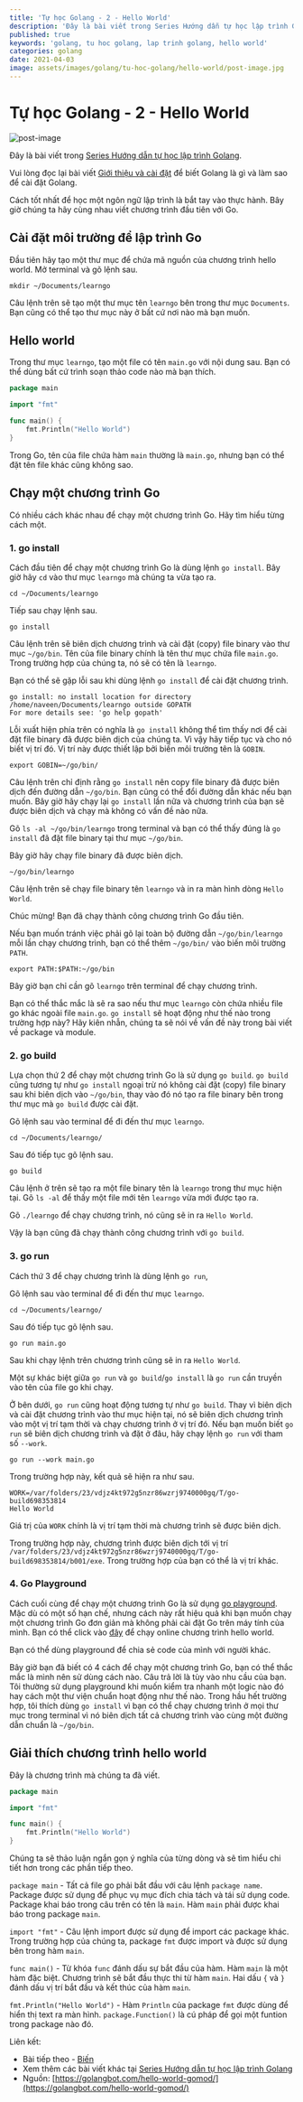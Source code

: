 ```yaml
---
title: 'Tự học Golang - 2 - Hello World'
description: 'Đây là bài viết trong Series Hướng dẫn tự học lập trình Golang. Cách tốt nhất để học một ngôn ngữ lập trình là bắt tay vào thực hành. Bây giờ chúng ta hãy cùng nhau viết chương trình đầu tiên với Go.'
published: true
keywords: 'golang, tu hoc golang, lap trinh golang, hello world'
categories: golang
date: 2021-04-03
image: assets/images/golang/tu-hoc-golang/hello-world/post-image.jpg
---
```


# Tự học Golang - 2 - Hello World

![post-image](assets/images/golang/tu-hoc-golang/hello-world/post-image.jpg)

Đây là bài viết trong [Series Hướng dẫn tự học lập trình Golang](https://nhannguyendacoder.com/page/tu-hoc-golang).

Vui lòng đọc lại bài viết [Giới thiệu và cài đặt](https://nhannguyendacoder.com/golang/tu-hoc-golang/gioi-thieu-va-cai-dat) để biết Golang là gì và làm sao để cài đặt Golang.

Cách tốt nhất để học một ngôn ngữ lập trình là bắt tay vào thực hành. Bây giờ chúng ta hãy cùng nhau viết chương trình đầu tiên với Go.

## Cài đặt môi trường để lập trình Go
Đầu tiên hãy tạo một thư mục để chứa mã nguồn của chương trình hello world. Mở terminal và gõ lệnh sau.

```
mkdir ~/Documents/learngo
```

Câu lệnh trên sẽ tạo một thư mục tên `learngo` bên trong thư mục `Documents`. Bạn cũng có thể tạo thư mục này ở bất cứ nơi nào mà bạn muốn.

## Hello world 
Trong thư mục `learngo`, tạo một file có tên `main.go` với nội dung sau. Bạn có thể dùng bất cứ trình soạn thảo code nào mà bạn thích.

```go
package main

import "fmt"

func main() {
    fmt.Println("Hello World")
}
```

Trong Go, tên của file chứa hàm `main` thường là `main.go`, nhưng bạn có thể đặt tên file khác cũng không sao.

## Chạy một chương trình Go
Có nhiều cách khác nhau để chạy một chương trình Go. Hãy tìm hiểu từng cách một. 

### 1. go install 
Cách đầu tiên để chạy một chương trình Go là dùng lệnh `go install`. Bây giờ hãy `cd` vào thư mục `learngo` mà chúng ta vừa tạo ra.

```
cd ~/Documents/learngo
```

Tiếp sau chạy lệnh sau.

```
go install
```

Câu lệnh trên sẽ biên dịch chương trình và cài đặt (copy) file binary vào thư mục `~/go/bin`. Tên của file binary chính là tên thư mục chứa file `main.go`. Trong trường hợp của chúng ta, nó sẽ có tên là `learngo`.

Bạn có thể sẽ gặp lỗi sau khi dùng lệnh `go install` để cài đặt chương trình.

```
go install: no install location for directory 
/home/naveen/Documents/learngo outside GOPATH  
For more details see: 'go help gopath'  
```

Lỗi xuất hiện phía trên có nghĩa là `go install` không thể tìm thấy nơi để cài đặt file binary đã được biên dịch của chúng ta. Vì vậy hãy tiếp tục và cho nó biết vị trí đó. Vị trí này được thiết lập bởi biến môi trường tên là `GOBIN`.

```
export GOBIN=~/go/bin/
```

Câu lệnh trên chỉ định rằng `go install` nên copy file binary đã được biên dịch đến đường dẫn `~/go/bin`. Bạn cũng có thể đổi đường dẫn khác nếu bạn muốn. Bây giờ hãy chạy lại `go install` lần nữa và chương trình của bạn sẽ được biên dịch và chạy mà không có vấn đề nào nữa.

Gõ `ls -al ~/go/bin/learngo` trong terminal và bạn có thể thấy đúng là `go install` đã đặt file binary tại thư mục `~/go/bin`.

Bây giờ hãy chạy file binary đã được biên dịch.

```
~/go/bin/learngo
```

Câu lệnh trên sẽ chạy file binary tên `learngo` và in ra màn hình dòng `Hello World`.

Chúc mừng! Bạn đã chạy thành công chương trình Go đầu tiên.

Nếu bạn muốn tránh việc phải gõ lại toàn bộ đường dẫn `~/go/bin/learngo` mỗi lần chạy chương trình, bạn có thể thêm `~/go/bin/` vào biến môi trường `PATH`.

```
export PATH:$PATH:~/go/bin
```

Bây giờ bạn chỉ cần gõ `learngo` trên terminal để chạy chương trình.

Bạn có thể thắc mắc là sẽ ra sao nếu thư mục `learngo` còn chứa nhiều file go khác ngoài file `main.go`. `go install` sẽ hoạt động như thế nào trong trường hợp này? Hãy kiên nhẫn, chúng ta sẽ nói về vấn đề này trong bài viết về package và module.

### 2. go build
Lựa chọn thứ 2 để chạy một chương trình Go là sử dụng `go build`. `go build` cũng tương tự như `go install` ngoại trừ nó không cài đặt (copy) file binary sau khi biên dịch vào `~/go/bin`, thay vào đó nó tạo ra file binary bên trong thư mục mà `go build` được cài đặt.

Gõ lệnh sau vào terminal để đi đến thư mục `learngo`.

```
cd ~/Documents/learngo/  
```

Sau đó tiếp tục gõ lệnh sau.

```
go build
```

Câu lệnh ở trên sẽ tạo ra một file binary tên là `learngo` trong thư mục hiện tại. Gõ `ls -al` để thấy một file mới tên `learngo` vừa mới được tạo ra.

Gõ `./learngo` để chạy chương trình, nó cũng sẽ in ra `Hello World`.

Vậy là bạn cũng đã chạy thành công chương trình với `go build`.

### 3. go run
Cách thứ 3 để chạy chương trình là dùng lệnh `go run`,

Gõ lệnh sau vào terminal để đi đến thư mục `learngo`.

```
cd ~/Documents/learngo/  
```

Sau đó tiếp tục gõ lệnh sau.

```
go run main.go
```

Sau khi chạy lệnh trên chương trình cũng sẽ in ra `Hello World`.

Một sự khác biệt giữa `go run` và `go build`/`go install` là `go run` cần truyền vào tên của file go khi chạy. 

Ở bên dưới, `go run` cũng hoạt động tương tự như `go build`. Thay vì biên dịch và cài đặt chương trình vào thư mục hiện tại, nó sẽ biên dịch chương trình vào một vị trí tạm thời và chạy chương trình ở vị trí đó. Nếu bạn muốn biết `go run` sẽ biên dịch chương trình và đặt ở đâu, hãy chạy lệnh `go run` với tham số `--work`.

```
go run --work main.go 
```

Trong trường hợp này, kết quả sẽ hiện ra như sau.

```
WORK=/var/folders/23/vdjz4kt972g5nzr86wzrj9740000gq/T/go-build698353814  
Hello World
```

Giá trị của `WORK` chính là vị trí tạm thời mà chương trình sẽ được biên dịch.

Trong trường hợp này, chương trình được biên dịch tới vị trí `/var/folders/23/vdjz4kt972g5nzr86wzrj9740000gq/T/go-build698353814/b001/exe`. Trong trường hợp của bạn có thể là vị trí khác.

### 4. Go Playground
Cách cuối cùng để chạy một chương trình Go là sử dụng [go playground](https://play.golang.org/). Mặc dù có một số hạn chế, nhưng cách này rất hiệu quả khi bạn muốn chạy một chương trình Go đơn giản mà không phải cài đặt Go trên máy tính của mình. Bạn có thể click vào [đây](https://play.golang.org/p/oXGayDtoLPh) để chạy online chương trình hello world.

Bạn có thể dùng playground để chia sẻ code của mình với người khác.

Bây giờ bạn đã biết có 4 cách để chạy một chương trình Go, bạn có thể thắc mắc là mình nên sử dùng cách nào. Câu trả lời là tùy vào nhu cầu của bạn. Tôi thường sử dụng playground khi muốn kiểm tra nhanh một logic nào đó hay cách một thư viện chuẩn hoạt động như thế nào. Trong hầu hết trường hợp, tôi thích dùng `go install` vì bạn có thể chạy chương trình ở mọi thư mục trong terminal vì nó biên dịch tất cả chương trình vào cùng một đường dẫn chuẩn là `~/go/bin`.

## Giải thích chương trình hello world
Đây là  chương trình mà chúng ta đã viết.

```go
package main

import "fmt"

func main() {
    fmt.Println("Hello World")
}
```

Chúng ta sẽ thảo luận ngắn gọn ý nghĩa của từng dòng và sẽ tìm hiểu chi tiết hơn trong các phần tiếp theo.

`package main` - Tất cả file go phải bắt đầu với câu lệnh `package name`. Package được sử dụng để phục vụ mục đích chia tách và tái sử dụng code. Package khai báo trong câu trên có tên là `main`. Hàm `main` phải được khai báo trong package `main`.

`import "fmt"` - Câu lệnh import được sử dụng để import các package khác. Trong trường hợp của chúng ta, package `fmt` được import và được sử dụng bên trong hàm `main`.

`func main()` - Từ khóa `func` đánh dấu sự bắt đầu của hàm. Hàm `main` là một hàm đặc biệt. Chương trình sẽ bắt đầu thực thi từ hàm `main`. Hai dấu `{` và `}` đánh dấu vị trí bắt đầu và kết thúc của hàm `main`.

`fmt.Println("Hello World")` - Hàm `Println` của package `fmt` được dùng để hiển thị text ra màn hình. `package.Function()` là cú pháp để gọi một funtion trong package nào đó.

Liên kết: 
- Bài tiếp theo - [Biến](https://nhannguyendacoder.com/golang/tu-hoc-golang/bien)
- Xem thêm các bài viết khác tại [Series Hướng dẫn tự học lập trình Golang](https://nhannguyendacoder.com/page/tu-hoc-golang)
- Nguồn: [https://golangbot.com/hello-world-gomod/](https://golangbot.com/hello-world-gomod/)
